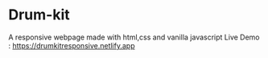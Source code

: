 # Drum-kit
A responsive webpage made with html,css and vanilla javascript
Live Demo : https://drumkitresponsive.netlify.app

